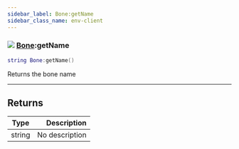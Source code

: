 ```yaml
---
sidebar_label: Bone:getName
sidebar_class_name: env-client
---
```


### ![](/img/wiki/client.png) [Bone](../bone/README.md):getName

```lua
string Bone:getName()
```

Returns the bone name<br/>

-----------------
## Returns

| Type   | Description |
| ------ | ----------: |
| string | No description |
